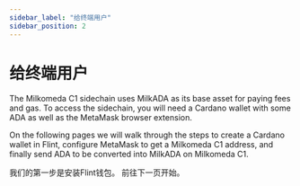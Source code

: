 ```yaml
---
sidebar_label: "给终端用户"
sidebar_position: 2
---
```


# 给终端用户

The Milkomeda C1 sidechain uses MilkADA as its base asset for paying fees and gas. To access the sidechain, you will need a Cardano wallet with some ADA as well as the MetaMask browser extension.

On the following pages we will walk through the steps to create a Cardano wallet in Flint, configure MetaMask to get a Milkomeda C1 address, and finally send ADA to be converted into MilkADA on Milkomeda C1.

我们的第一步是安装Flint钱包。 前往下一页开始。

